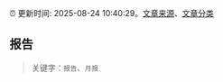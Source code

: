 :alarm_clock: 更新时间: 2025-08-24 10:40:29。[文章来源](/README.md)、[文章分类](/TAGS.md)

## 报告


> 关键字：`报告`、`月报`



